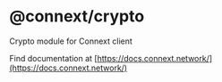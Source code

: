 # @connext/crypto

Crypto module for Connext client

Find documentation at [https://docs.connext.network/](https://docs.connext.network/)
